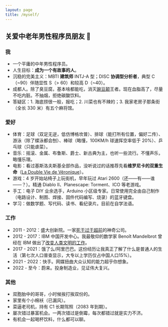 ```yaml
---
layout: page
title: /myself/
---
```


## 关爱中老年男性程序员朋友 💊

### 我

- 一个平庸的中年男性程序员。
- 人生目标：**成为一个有故事的人**。
- 沉稳的完美主义：MBTI **建筑师** INTJ-A 型；DISC **协调型分析者**，典型 C（~90）伴随显性 S（> 60）和较高 D（~40）。
- 成都人。除了臭豆腐，基本啥都能吃，消灭[豌豆颠](https://baike.baidu.com/item/豌豆颠/62483299)王者。现在血脂高了，尽量不吃内脏。不抽烟，拒绝碳酸饮料。
- 答疑区：1. 海底捞很一般，报吃；2. 川菜也有不辣的；3. 我家老房子那条街（全长 330 米）有五个麻将馆。

### 爱好

- 体育：足球（双足无逆，低仿博格坎普）、排球（能打所有位置，偏好二传）、游泳（除了蝶泳都会刨）、棒球（略懂，100KM/h 球速挥空率低于 20%）、乒乓球（只能虐菜）。
- 音乐：摇滚、金属、布鲁斯、爵士、新古典为主，也听一些流行。不懂声乐，略懂乐理。
- 电影：看过基斯洛夫斯基全部作品，没听说过的话推荐先看**维罗尼卡的双重生命**（[La Double Vie de Véronique](https://fr.wikipedia.org/wiki/La_Double_Vie_de_V%C3%A9ronique)）。
- 游戏：4 岁开始站椅子上玩街机，早年玩过 Atari 2600（还——有——谁——？）。精通 Diablo II、Planescape: Torment、ICO 等老游戏。
- 手工：电子 DIY 业余选手，Arduino 小区级专家。日常使用完全由自己制作（电路设计、制图、焊接、固件代码编写、烧录）的蓝牙键盘。
- 学习：做数学题、写代码、读书、看纪录片。目前在自学法语。

### 工作

- 2011 - 2012：盛大创新院。一家[死于过于超前](https://zhuanlan.zhihu.com/p/70570510)的神奇公司。
- 2012 - 2017：IBM 中国开发中心。我最敬仰的数学家 Benoît Mandelbrot 曾经在 IBM 做出了[改变人类文明的工作](https://www.bilibili.com/video/BV1Zx411b7vu/)。
- 2017 - 2021：饿了么/阿里巴巴。这份经历让我真正了解了什么是普通人的生活（第七次人口普查显示，大专以上学历仅占中国人口15%）。
- 2021 - 2022：快手。网媒扭曲大众认知的能力超乎你想象。
- 2022 - 至今：蔚来。投身制造业，见证伟大复兴。

### 其他

- 双胞胎中的哥哥，小时候挨打挨双份的。
- 家里有个小棉袄（已漏风）。
- 菜逼老司机，持有 C1 长期驾照（2083 年到期）。
- 屡次错过暴富机会。一两次错过是倒霉，每次都错过就是实力不济。
- 有机会一起喝杯饮料，什么都可以聊。
